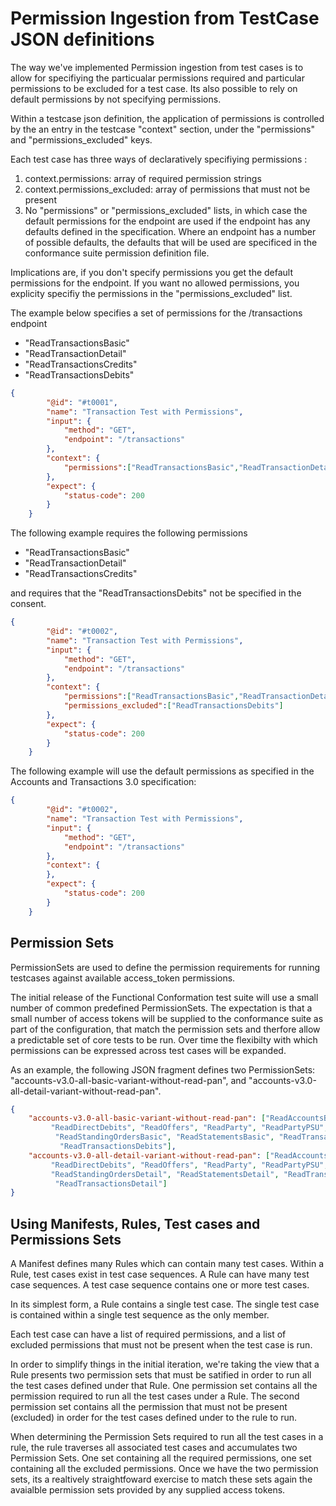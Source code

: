 # Permission Ingestion from TestCase JSON definitions

The way we've implemented Permission ingestion from test cases is to allow for specifiying the particualar permissions required and particular permissions to be excluded for a test case. Its also possible to rely on default permissions by not specifying permissions.

Within a testcase json definition, the application of permissions is controlled by the an entry in the testcase "context" section, under the "permissions" and "permissions_excluded" keys.

Each test case has three ways of declaratively specifiying permissions :

1. context.permissions: array of required permission strings
2. context.permissions_excluded: array of permissions that must not be present
3. No "permissions" or "permissions_excluded" lists, in which case the default permissions for the endpoint are used if the endpoint has any defaults defined in the specification. Where an endpoint has a number of possible defaults, the defaults that will be used are specificed in the conformance suite permission definition file.

Implications are, if you don't specify permissions you get the default permissions for the endpoint. If you want no allowed permissions, you explicity specifiy the permissions in the "permissions_excluded" list.

The example below specifies a set of permissions for the /transactions endpoint

- "ReadTransactionsBasic"
- "ReadTransactionDetail"
- "ReadTransactionsCredits"
- "ReadTransactionsDebits"

```json
{
        "@id": "#t0001",
        "name": "Transaction Test with Permissions",
        "input": {
            "method": "GET",
            "endpoint": "/transactions"
        },
        "context": {
            "permissions":["ReadTransactionsBasic","ReadTransactionDetail","ReadTransactionsCredits","ReadTransactionsDebits"]
        },
        "expect": {
            "status-code": 200
        }
    }
```

The following example requires the following permissions

- "ReadTransactionsBasic"
- "ReadTransactionDetail"
- "ReadTransactionsCredits"

and requires that the "ReadTransactionsDebits" not be specified in the consent.

```json
{
        "@id": "#t0002",
        "name": "Transaction Test with Permissions",
        "input": {
            "method": "GET",
            "endpoint": "/transactions"
        },
        "context": {
            "permissions":["ReadTransactionsBasic","ReadTransactionDetail","ReadTransactionsCredits"],
            "permissions_excluded":["ReadTransactionsDebits"]
        },
        "expect": {
            "status-code": 200
        }
    }
```

The following example will use the default permissions as specified in the Accounts and Transactions 3.0 specification:

```json
{
        "@id": "#t0002",
        "name": "Transaction Test with Permissions",
        "input": {
            "method": "GET",
            "endpoint": "/transactions"
        },
        "context": {
        },
        "expect": {
            "status-code": 200
        }
    }
```

## Permission Sets

PermissionSets are used to define the permission requirements for running testcases against available access_token permissions.

The initial release of the Functional Conformation test suite will use a small number of common predefined PermissionSets. The expectation is that a small number of access tokens will be supplied to the conformance suite as part of the configuration, that match the permission sets and therfore allow a predictable set of core tests to be run. Over time the flexibilty with which permissions can be expressed across test cases will be expanded.

As an example, the following JSON fragment defines two PermissionSets: "accounts-v3.0-all-basic-variant-without-read-pan", and "accounts-v3.0-all-detail-variant-without-read-pan".

```json
{
    "accounts-v3.0-all-basic-variant-without-read-pan": ["ReadAccountsBasic", "ReadBalances", "ReadBeneficiariesBasic",
         "ReadDirectDebits", "ReadOffers", "ReadParty", "ReadPartyPSU", "ReadProducts", "ReadScheduledPaymentsBasic",
          "ReadStandingOrdersBasic", "ReadStatementsBasic", "ReadTransactionsBasic", "ReadTransactionsCredits",
           "ReadTransactionsDebits"],
    "accounts-v3.0-all-detail-variant-without-read-pan": ["ReadAccountsDetail", "ReadBalances", "ReadBeneficiariesDetail",
         "ReadDirectDebits", "ReadOffers", "ReadParty", "ReadPartyPSU", "ReadProducts", "ReadScheduledPaymentsDetail",
         "ReadStandingOrdersDetail", "ReadStatementsDetail", "ReadTransactionsCredits", "ReadTransactionsDebits",
          "ReadTransactionsDetail"]
}
```

## Using Manifests, Rules, Test cases and Permissions Sets

A Manifest defines many Rules which can contain many test cases. Within a Rule, test cases exist in test case sequences. A Rule can have many test case sequences.  A test case sequence contains one or more test cases.

In its simplest form, a Rule contains a single test case. The single test case is contained within a single test sequence as the only member.

Each test case can have a list of required permissions, and a list of excluded permissions that must not be present when the test case is run.

In order to simplify things in the initial iteration, we're taking the view that a Rule presents two permission sets that must be satified in order to run all the test cases defined under that Rule. One permission set contains all the permission required to run all the test cases under a Rule. The second permission set contains all the permission that must not be present (excluded) in order for the test cases defined under to the rule to run.

When determining the Permission Sets required to run all the test cases in a rule, the rule traverses all associated test cases and accumulates two Permission Sets. One set containing all the required permissions, one set containing all the excluded permissions. Once we have the two permission sets, its a realtively straightfoward exercise to match these sets again the avaialble permission sets provided by any supplied access tokens.

